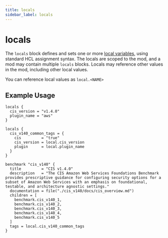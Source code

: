 ```yaml
---
title: locals
sidebar_label: locals
---
```




# locals
The `locals` block defines and sets one or more [local variables](mods/mod-variables#local-variables), using standard HCL assignment syntax.  The locals are scoped to the mod, and a mod may contain multiple `locals` blocks.  Locals may reference other values in the mod, including other local values.

You can reference local values as `local.<NAME>`



## Example Usage

```hcl
locals {
  cis_version = "v1.4.0"
  plugin_name = "aws"
}

locals {
  cis_v140_common_tags = {
    cis         = "true"
    cis_version = local.cis_version
    plugin      = local.plugin_name
  }
}

benchmark "cis_v140" {
  title         = "CIS v1.4.0"
  description   = "The CIS Amazon Web Services Foundations Benchmark provides prescriptive guidance for configuring security options for a subset of Amazon Web Services with an emphasis on foundational, testable, and architecture agnostic settings."
  documentation = file("./cis_v140/docs/cis_overview.md")
  children = [
    benchmark.cis_v140_1,
    benchmark.cis_v140_2,
    benchmark.cis_v140_3,
    benchmark.cis_v140_4,
    benchmark.cis_v140_5
  ]
  tags = local.cis_v140_common_tags
}
```

